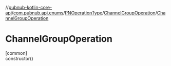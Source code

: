 //[pubnub-kotlin-core-api](../../../../index.md)/[com.pubnub.api.enums](../../index.md)/[PNOperationType](../index.md)/[ChannelGroupOperation](index.md)/[ChannelGroupOperation](-channel-group-operation.md)

# ChannelGroupOperation

[common]\
constructor()
